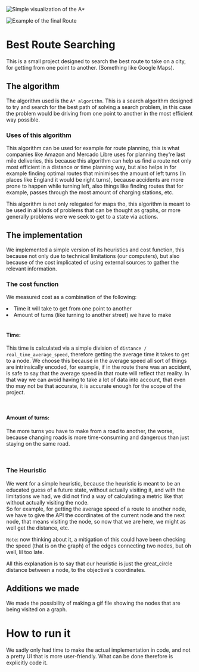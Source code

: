 ![Simple visualization of the A*](AStar_Algorithm.gif)

![Example of the final Route](Final_Products/finalpath.png)

# Best Route Searching

This is a small project designed to search the best route to take on a city, for getting from one point to another.
(Something like Google Maps).

## The algorithm
The algorithm used is the `A* algorithm`. This is a search algorithm designed to try and search for the best path of solving a search problem,
in this case the problem would be driving from one point to another in the most efficient way possible.

### Uses of this algorithm
This algorithm can be used for example for route planning, this is what companies like Amazon and Mercado Libre uses for 
planning they're last mile deliveries, this because this algorithm can help us find a route not only most efficient in a
distance or time planning way, but also helps in for example finding optimal routes that minimises the amount of left
turns (In places like England it would be right turns), because accidents are more prone to happen while turning left,
also things like finding routes that for example, passes through the most amount of charging stations, etc.

This algorithm is not only relegated for maps tho, this algorithm is meant to be used in al kinds of problems that can be
thought as graphs, or more generally problems were we seek to get to a state via actions.

## The implementation
We implemented a simple version of its heuristics and cost function, this because not only due to technical limitations 
(our computers), but also because of the cost implicated of using external sources to gather the relevant information.

### The cost function
We measured cost as a combination of the following:
<li>Time it will take to get from one point to another</li>
<li>Amount of turns (like turning to another street) we have to make</li>
<br>

#### Time:
This time is calculated via a simple division of `distance / real_time_average_speed`, therefore getting the average 
time it takes to get to a node.
We choose this because in the average speed all sort of things are intrinsically encoded, for example, if in the route
there was an accident, is safe to say that the average speed in that route will reflect that reality. In that way we can
avoid having to take a lot of data into account, that even tho may not be that accurate, it is accurate enough for the
scope of the project.

<br>

#### Amount of turns:
The more turns you have to make from a road to another, the worse, because changing roads is more time-consuming and
dangerous than just staying on the same road.

<br>

### The Heuristic
We went for a simple heuristic, because the heuristic is meant to be an educated guess of a future state, without
actually visiting it, and with the limitations we had, we did not find a way of calculating a metric like that without 
actually visiting the node.  
So for example, for getting the average speed of a route to another node, we have to give the API the coordinates of the
current node and the next node, that means visiting the node, so now that we are here, we might as well get the distance,
etc.

`Note`: now thinking about it, a mitigation of this could have been checking the speed (that is on the graph) of the edges
connecting two nodes, but oh well, lil too late.

All this explanation is to say that our heuristic is just the great_circle distance between a node, to the objective's
coordinates.

## Additions we made
We made the possibility of making a gif file showing the nodes that are being visited on a graph.


# How to run it
We sadly only had time to make the actual implementation in code, and not a pretty UI that is more user-friendly.
What can be done therefore is explicitly code it.